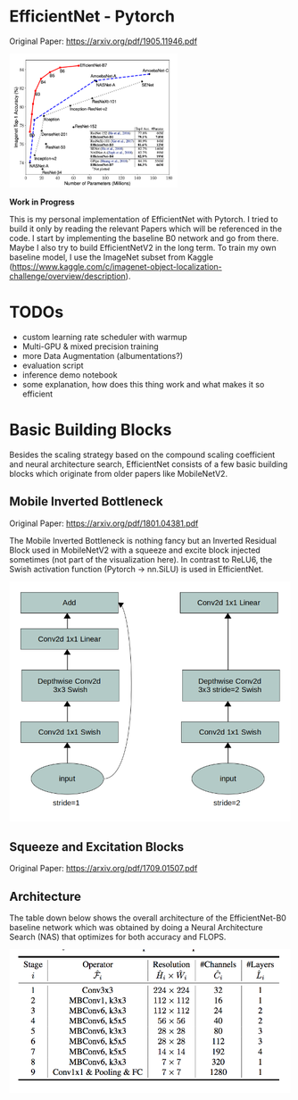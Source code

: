 # EfficientNet - Pytorch

Original Paper: https://arxiv.org/pdf/1905.11946.pdf

<img src="imgs/efficientnet_model_size_vs_imagenet_acc.png" width="60%">

**Work in Progress**

This is my personal implementation of EfficientNet with Pytorch. I tried to build it only by reading the relevant Papers which will be referenced in the code. I start by implementing the baseline B0 network and go from there. Maybe I also try to build EfficientNetV2 in the long term. To train my own baseline model, I use the ImageNet subset from Kaggle (https://www.kaggle.com/c/imagenet-object-localization-challenge/overview/description).

# TODOs

* custom learning rate scheduler with warmup 
* Multi-GPU & mixed precision training
* more Data Augmentation (albumentations?) 
* evaluation script 
* inference demo notebook
* some explanation, how does this thing work and what makes it so efficient

# Basic Building Blocks

Besides the scaling strategy based on the compound scaling coefficient and neural architecture search, EfficientNet consists of a few basic building blocks which originate from older papers like MobileNetV2. 

## Mobile Inverted Bottleneck

Original Paper: https://arxiv.org/pdf/1801.04381.pdf 

The Mobile Inverted Bottleneck is nothing fancy but an Inverted Residual Block used in MobileNetV2 with a squeeze and excite block injected sometimes (not part of the visualization here). In contrast to ReLU6, the Swish activation function (Pytorch -> nn.SiLU) is used in EfficientNet.

![Efficientnet Mobile Inverted Bottleneck unit](imgs/mobile_inverted_bottleneck.png)

## Squeeze and Excitation Blocks 

Original Paper: https://arxiv.org/pdf/1709.01507.pdf

## Architecture 

The table down below shows the overall architecture of the EfficientNet-B0 baseline network which was obtained by doing a Neural Architecture Search (NAS) that optimizes for both accuracy and FLOPS.

![Efficientnet-B0 baseline architecure](imgs/efficientnetb0_architecture.png)

